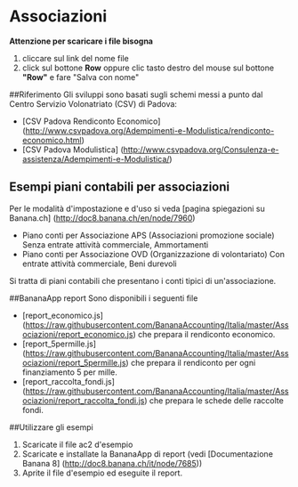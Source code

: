 # Associazioni

**Attenzione per scaricare i file bisogna**

1. cliccare sul link del nome file
2. click sul bottone **Row** oppure clic tasto destro del mouse sul bottone **"Row"** e fare "Salva con nome" 


##Riferimento
Gli sviluppi sono basati sugli schemi messi a punto dal Centro Servizio Volonatriato (CSV) di Padova:
* [CSV Padova Rendiconto Economico] (http://www.csvpadova.org/Adempimenti-e-Modulistica/rendiconto-economico.html)
* [CSV Padova Modulistica] (http://www.csvpadova.org/Consulenza-e-assistenza/Adempimenti-e-Modulistica/)

## Esempi piani contabili per associazioni 
Per le modalità d'impostazione e d'uso si veda  [pagina spiegazioni su Banana.ch] (http://doc8.banana.ch/en/node/7960)
* Piano conti per Associazione APS (Associazioni promozione sociale)
  Senza entrate attività commerciale, Ammortamenti
* Piano conti per Associazione OVD (Organizzazione di volontariato) 
  Con entrate attività commerciale, Beni durevoli 

Si tratta di piani contabili che presentano i conti tipici di un'associazione.  


##BananaApp report
Sono disponibili i seguenti file
* [report_economico.js] (https://raw.githubusercontent.com/BananaAccounting/Italia/master/Associazioni/report_economico.js) che prepara il rendiconto economico.
* [report_5permille.js] (https://raw.githubusercontent.com/BananaAccounting/Italia/master/Associazioni/report_5permille.js) che prepara il rendiconto per ogni finanziamento 5 per mille.
* [report_raccolta_fondi.js] (https://raw.githubusercontent.com/BananaAccounting/Italia/master/Associazioni/report_raccolta_fondi.js) che prepara le schede delle raccolte fondi. 

##Utilizzare gli esempi
1. Scaricate il file ac2 d'esempio
2. Scaricate e installate la BananaApp di report (vedi [Documentazione Banana 8] (http://doc8.banana.ch/it/node/7685))
3. Aprite il file d'esempio ed eseguite il report.


